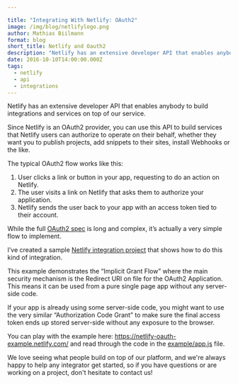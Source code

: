 ```yaml
---

title: "Integrating With Netlify: OAuth2"
image: /img/blog/netlifylogo.png
author: Mathias Biilmann
format: blog
short_title: Netlify and Oauth2
description: "Netlify has an extensive developer API that enables anybody to build integrations and services on top of our service. This tutorial will show how to integrate any service with Netlify by using our OAuth2 provider."
date: 2016-10-10T14:00:00.000Z
tags:
  - netlify
  - api
  - integrations
---
```


Netlify has an extensive developer API that enables anybody to build integrations and services on top of our service.

Since Netlify is an OAuth2 provider, you can use this API to build services that Netlify users can authorize to operate on their behalf, whether they want you to publish projects, add snippets to their sites, install Webhooks or the like.

The typical OAuth2 flow works like this:

1. User clicks a link or button in your app, requesting to do an action on Netlify.
2. The user visits a link on Netlify that asks them to authorize your application.
3. Netlify sends the user back to your app with an access token tied to their account.

While the full [OAuth2 spec](https://tools.ietf.org/html/rfc6749) is long and complex, it’s actually a very simple flow to implement.

I’ve created a sample [Netlify integration project](https://github.com/netlify/netlify-oauth-example) that shows how to do this kind of integration.

This example demonstrates the “Implicit Grant Flow” where the main security mechanism is the Redirect URI on file for the OAuth2 Application. This means it can be used from a pure single page app without any server-side code.

If your app is already using some server-side code, you might want to use the very similar “Authorization Code Grant” to make sure the final access token ends up stored server-side
without any exposure to the browser.

You can play with the example here: https://netlify-oauth-example.netlify.com/ and read through the code in the [example/app.js](https://github.com/netlify/netlify-oauth-example/blob/master/example/app.js) file.

We love seeing what people build on top of our platform, and we're always happy to help any integrator get started, so if you have questions or are working on a project, don't hesitate to contact us!
